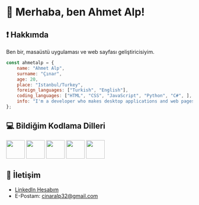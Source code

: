 # 👋 Merhaba, ben Ahmet Alp!

## ❗ Hakkımda
Ben bir, masaüstü uygulaması ve web sayfası geliştiricisiyim.
```js
const ahmetalp = {
    name: "Ahmet Alp",
    surname: "Çınar",
    age: 20,
    place: "Istanbul/Turkey",
    foreign_languages: ["Turkish", "English"],
    coding_languages: ["HTML", "CSS", "JavaScript", "Python", "C#", ],
    info: "I'm a developer who makes desktop applications and web pages.",
};
```

## 💻 Bildiğim Kodlama Dilleri
<img src="https://simpleicons.org/icons/html5.svg" width="50" height="50"> <img src="https://simpleicons.org/icons/css3.svg" width="50" height="50"> <img src="https://simpleicons.org/icons/javascript.svg" width="50" height="50"> <img src="https://simpleicons.org/icons/python.svg" width="50" height="50"> <img src="https://simpleicons.org/icons/c++.svg" width="50" height="50">

## 📧 İletişim
- [LinkedIn Hesabım](https://www.linkedin.com/in/ahmetalpcinar)
- E-Postam: cinaralp32@gmail.com
